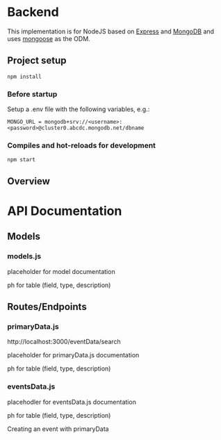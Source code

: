 # Backend

This implementation is for NodeJS based on [Express](https://expressjs.com/) and [MongoDB](https://www.mongodb.com/) and uses [mongoose](https://mongoosejs.com/) as the ODM.

## Project setup
```
npm install
```

### Before startup 
Setup a .env file with the following variables, e.g.:

```
MONGO_URL = mongodb+srv://<username>:<password>@cluster0.abcdc.mongodb.net/dbname
```

### Compiles and hot-reloads for development
```
npm start
```

## Overview


# API Documentation

## Models
### models.js
<p>placeholder for model documentation </p>
<p>ph for table (field, type, description) </p>

## Routes/Endpoints

### primaryData.js
http://localhost:3000/eventData/search
<p>placeholder for primaryData.js documentation </p>
<p>ph for table (field, type, description) </p>

### eventsData.js
<p>placehodler for eventsData.js documentation</p>
<p>ph for table (field, type, description) 
</p>
<p>Creating an event with primaryData</p>

